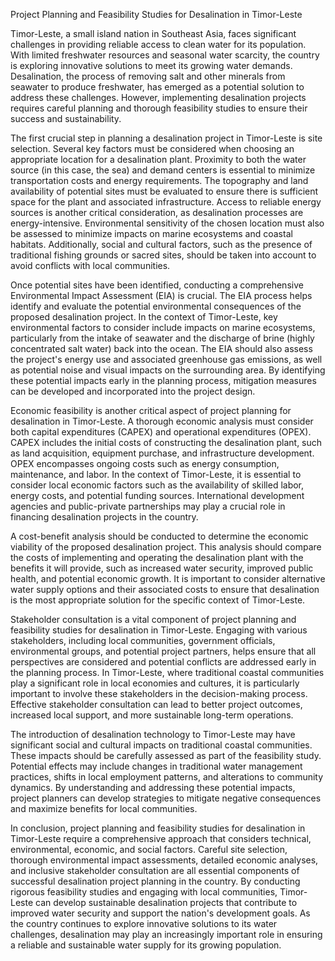 Project Planning and Feasibility Studies for Desalination in Timor-Leste

Timor-Leste, a small island nation in Southeast Asia, faces significant challenges in providing reliable access to clean water for its population. With limited freshwater resources and seasonal water scarcity, the country is exploring innovative solutions to meet its growing water demands. Desalination, the process of removing salt and other minerals from seawater to produce freshwater, has emerged as a potential solution to address these challenges. However, implementing desalination projects requires careful planning and thorough feasibility studies to ensure their success and sustainability.

The first crucial step in planning a desalination project in Timor-Leste is site selection. Several key factors must be considered when choosing an appropriate location for a desalination plant. Proximity to both the water source (in this case, the sea) and demand centers is essential to minimize transportation costs and energy requirements. The topography and land availability of potential sites must be evaluated to ensure there is sufficient space for the plant and associated infrastructure. Access to reliable energy sources is another critical consideration, as desalination processes are energy-intensive. Environmental sensitivity of the chosen location must also be assessed to minimize impacts on marine ecosystems and coastal habitats. Additionally, social and cultural factors, such as the presence of traditional fishing grounds or sacred sites, should be taken into account to avoid conflicts with local communities.

Once potential sites have been identified, conducting a comprehensive Environmental Impact Assessment (EIA) is crucial. The EIA process helps identify and evaluate the potential environmental consequences of the proposed desalination project. In the context of Timor-Leste, key environmental factors to consider include impacts on marine ecosystems, particularly from the intake of seawater and the discharge of brine (highly concentrated salt water) back into the ocean. The EIA should also assess the project's energy use and associated greenhouse gas emissions, as well as potential noise and visual impacts on the surrounding area. By identifying these potential impacts early in the planning process, mitigation measures can be developed and incorporated into the project design.

Economic feasibility is another critical aspect of project planning for desalination in Timor-Leste. A thorough economic analysis must consider both capital expenditures (CAPEX) and operational expenditures (OPEX). CAPEX includes the initial costs of constructing the desalination plant, such as land acquisition, equipment purchase, and infrastructure development. OPEX encompasses ongoing costs such as energy consumption, maintenance, and labor. In the context of Timor-Leste, it is essential to consider local economic factors such as the availability of skilled labor, energy costs, and potential funding sources. International development agencies and public-private partnerships may play a crucial role in financing desalination projects in the country.

A cost-benefit analysis should be conducted to determine the economic viability of the proposed desalination project. This analysis should compare the costs of implementing and operating the desalination plant with the benefits it will provide, such as increased water security, improved public health, and potential economic growth. It is important to consider alternative water supply options and their associated costs to ensure that desalination is the most appropriate solution for the specific context of Timor-Leste.

Stakeholder consultation is a vital component of project planning and feasibility studies for desalination in Timor-Leste. Engaging with various stakeholders, including local communities, government officials, environmental groups, and potential project partners, helps ensure that all perspectives are considered and potential conflicts are addressed early in the planning process. In Timor-Leste, where traditional coastal communities play a significant role in local economies and cultures, it is particularly important to involve these stakeholders in the decision-making process. Effective stakeholder consultation can lead to better project outcomes, increased local support, and more sustainable long-term operations.

The introduction of desalination technology to Timor-Leste may have significant social and cultural impacts on traditional coastal communities. These impacts should be carefully assessed as part of the feasibility study. Potential effects may include changes in traditional water management practices, shifts in local employment patterns, and alterations to community dynamics. By understanding and addressing these potential impacts, project planners can develop strategies to mitigate negative consequences and maximize benefits for local communities.

In conclusion, project planning and feasibility studies for desalination in Timor-Leste require a comprehensive approach that considers technical, environmental, economic, and social factors. Careful site selection, thorough environmental impact assessments, detailed economic analyses, and inclusive stakeholder consultation are all essential components of successful desalination project planning in the country. By conducting rigorous feasibility studies and engaging with local communities, Timor-Leste can develop sustainable desalination projects that contribute to improved water security and support the nation's development goals. As the country continues to explore innovative solutions to its water challenges, desalination may play an increasingly important role in ensuring a reliable and sustainable water supply for its growing population.